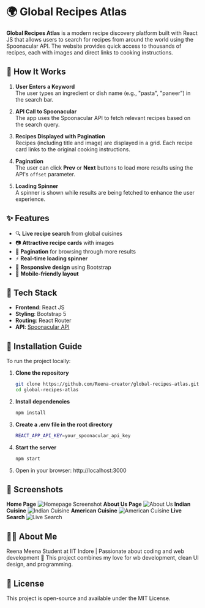# 🌍 Global Recipes Atlas

**Global Recipes Atlas** is a modern recipe discovery platform built with React JS that allows users to search for recipes from around the world using the Spoonacular API. The website provides quick access to thousands of recipes, each with images and direct links to cooking instructions.

## 🧠 How It Works

1. **User Enters a Keyword**  
   The user types an ingredient or dish name (e.g., "pasta", "paneer") in the search bar.

2. **API Call to Spoonacular**  
   The app uses the Spoonacular API to fetch relevant recipes based on the search query.

3. **Recipes Displayed with Pagination**  
   Recipes (including title and image) are displayed in a grid. Each recipe card links to the original cooking instructions.

4. **Pagination**  
   The user can click **Prev** or **Next** buttons to load more results using the API's `offset` parameter.

5. **Loading Spinner**  
   A spinner is shown while results are being fetched to enhance the user experience.

## ✨ Features
- 🔍 **Live recipe search** from global cuisines
- 📷 **Attractive recipe cards** with images
- 🔁 **Pagination** for browsing through more results
- ⚡ **Real-time loading spinner**
- 🎨 **Responsive design** using Bootstrap
- 📱 **Mobile-friendly layout**

## 🧰 Tech Stack

- **Frontend**: React JS
- **Styling**: Bootstrap 5
- **Routing**: React Router
- **API**: [Spoonacular API](https://spoonacular.com/food-api)
  
## 🔧 Installation Guide

To run the project locally:

1. **Clone the repository**
   ```bash
   git clone https://github.com/Reena-creator/global-recipes-atlas.git
   cd global-recipes-atlas
2. **Install dependencies**
   ```bash
   npm install
3. **Create a .env file in the root directory**
   ```bash
   REACT_APP_API_KEY=your_spoonacular_api_key
4. **Start the server**
   ```bash
   npm start
5. Open in your browser: http://localhost:3000
  
## 📸 Screenshots
**Home Page**
![Homepage Screenshot](screenshots/Screenshot%201.png)
**About Us Page**
![About Us](screenshots/Screenshot%202.png)
**Indian Cuisine**
![Indian Cuisine](screenshots/Screenshot%203.png)
**American Cuisine**
![American Cuisine](screenshots/Screenshot%204.png)
**Live Search**
![Live Search](screenshots/Screenshot%205.png)

## 🙋‍♀️ About Me
Reena Meena
Student at IIT Indore | Passionate about coding and web development
🌟 This project combines my love for wb development, clean UI design, and programming.
## 📄 License
This project is open-source and available under the MIT License.
